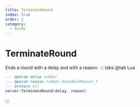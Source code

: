 ```yaml
---
title: TerminateRound
index: true
order: 2
category:
  - Guide
---
```


# TerminateRound
Ends a round with a delay and with a reason.
::: tabs
@tab Lua
```lua
--- @param delay number
--- @param reason number RoundEndReason_t
--- @return nil
server:TerminateRound(delay, reason)
```

:::